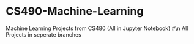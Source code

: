 # CS490-Machine-Learning
Machine Learning Projects from CS480 (All in Jupyter Notebook) #\n
All Projects in seperate branches
